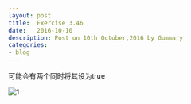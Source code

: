 ```yaml
---
layout: post
title:  Exercise 3.46
date:   2016-10-10
description: Post on 10th October,2016 by Gummary
categories:
- blog
---
```


可能会有两个同时将其设为true

![1](http://i.imgur.com/bZDpalK.png)